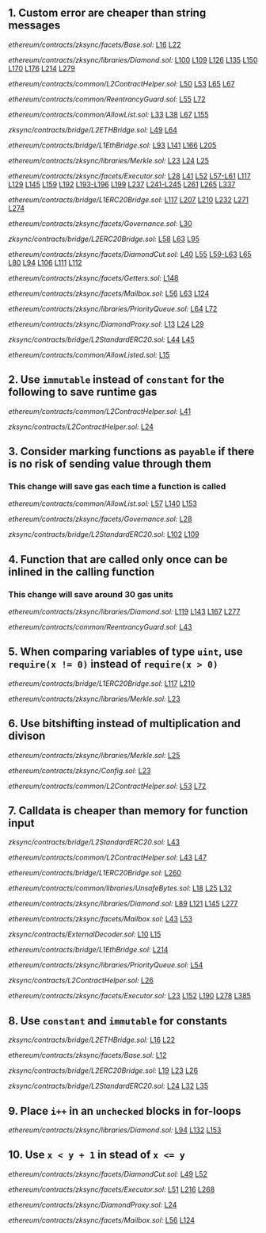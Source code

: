 ## 1. Custom error are cheaper than string messages

_ethereum/contracts/zksync/facets/Base.sol:_ [L16](https://github.com/code-423n4/2022-10-zksync/tree/main/ethereum/contracts/zksync/facets/Base.sol#L16)
[L22](https://github.com/code-423n4/2022-10-zksync/tree/main/ethereum/contracts/zksync/facets/Base.sol#L22)

_ethereum/contracts/zksync/libraries/Diamond.sol:_ [L100](https://github.com/code-423n4/2022-10-zksync/tree/main/ethereum/contracts/zksync/libraries/Diamond.sol#L100)
[L109](https://github.com/code-423n4/2022-10-zksync/tree/main/ethereum/contracts/zksync/libraries/Diamond.sol#L109)
[L126](https://github.com/code-423n4/2022-10-zksync/tree/main/ethereum/contracts/zksync/libraries/Diamond.sol#L126)
[L135](https://github.com/code-423n4/2022-10-zksync/tree/main/ethereum/contracts/zksync/libraries/Diamond.sol#L135)
[L150](https://github.com/code-423n4/2022-10-zksync/tree/main/ethereum/contracts/zksync/libraries/Diamond.sol#L150)
[L170](https://github.com/code-423n4/2022-10-zksync/tree/main/ethereum/contracts/zksync/libraries/Diamond.sol#L170)
[L176](https://github.com/code-423n4/2022-10-zksync/tree/main/ethereum/contracts/zksync/libraries/Diamond.sol#L176)
[L214](https://github.com/code-423n4/2022-10-zksync/tree/main/ethereum/contracts/zksync/libraries/Diamond.sol#L214)
[L279](https://github.com/code-423n4/2022-10-zksync/tree/main/ethereum/contracts/zksync/libraries/Diamond.sol#L279)

_ethereum/contracts/common/L2ContractHelper.sol:_ [L50](https://github.com/code-423n4/2022-10-zksync/tree/main/ethereum/contracts/common/L2ContractHelper.sol#L50)
[L53](https://github.com/code-423n4/2022-10-zksync/tree/main/ethereum/contracts/common/L2ContractHelper.sol#L53)
[L65](https://github.com/code-423n4/2022-10-zksync/tree/main/ethereum/contracts/common/L2ContractHelper.sol#L65)
[L67](https://github.com/code-423n4/2022-10-zksync/tree/main/ethereum/contracts/common/L2ContractHelper.sol#L67)

_ethereum/contracts/common/ReentrancyGuard.sol:_ [L55](https://github.com/code-423n4/2022-10-zksync/tree/main/ethereum/contracts/common/ReentrancyGuard.sol#L55)
[L72](https://github.com/code-423n4/2022-10-zksync/tree/main/ethereum/contracts/common/ReentrancyGuard.sol#L72)

_ethereum/contracts/common/AllowList.sol:_ [L33](https://github.com/code-423n4/2022-10-zksync/tree/main/ethereum/contracts/common/AllowList.sol#L33)
[L38](https://github.com/code-423n4/2022-10-zksync/tree/main/ethereum/contracts/common/AllowList.sol#L38)
[L67](https://github.com/code-423n4/2022-10-zksync/tree/main/ethereum/contracts/common/AllowList.sol#L67)
[L155](https://github.com/code-423n4/2022-10-zksync/tree/main/ethereum/contracts/common/AllowList.sol#L155)

_zksync/contracts/bridge/L2ETHBridge.sol:_ [L49](https://github.com/code-423n4/2022-10-zksync/tree/main/zksync/contracts/bridge/L2ETHBridge.sol#L49)
[L64](https://github.com/code-423n4/2022-10-zksync/tree/main/zksync/contracts/bridge/L2ETHBridge.sol#L64)

_ethereum/contracts/bridge/L1EthBridge.sol:_ [L93](https://github.com/code-423n4/2022-10-zksync/tree/main/ethereum/contracts/bridge/L1EthBridge.sol#L93)
[L141](https://github.com/code-423n4/2022-10-zksync/tree/main/ethereum/contracts/bridge/L1EthBridge.sol#L141)
[L166](https://github.com/code-423n4/2022-10-zksync/tree/main/ethereum/contracts/bridge/L1EthBridge.sol#L166)
[L205](https://github.com/code-423n4/2022-10-zksync/tree/main/ethereum/contracts/bridge/L1EthBridge.sol#L205)

_ethereum/contracts/zksync/libraries/Merkle.sol:_ [L23](https://github.com/code-423n4/2022-10-zksync/tree/main/ethereum/contracts/zksync/libraries/Merkle.sol#L23)
[L24](https://github.com/code-423n4/2022-10-zksync/tree/main/ethereum/contracts/zksync/libraries/Merkle.sol#L24)
[L25](https://github.com/code-423n4/2022-10-zksync/tree/main/ethereum/contracts/zksync/libraries/Merkle.sol#L25)

_ethereum/contracts/zksync/facets/Executor.sol:_ [L28](https://github.com/code-423n4/2022-10-zksync/tree/main/ethereum/contracts/zksync/facets/Executor.sol#L28)
[L41](https://github.com/code-423n4/2022-10-zksync/tree/main/ethereum/contracts/zksync/facets/Executor.sol#L41)
[L52](https://github.com/code-423n4/2022-10-zksync/tree/main/ethereum/contracts/zksync/facets/Executor.sol#L52)
[L57-L61](https://github.com/code-423n4/2022-10-zksync/tree/main/ethereum/contracts/zksync/facets/Executor.sol#L57-L61)
[L117](https://github.com/code-423n4/2022-10-zksync/tree/main/ethereum/contracts/zksync/facets/Executor.sol#L117)
[L129](https://github.com/code-423n4/2022-10-zksync/tree/main/ethereum/contracts/zksync/facets/Executor.sol#L129)
[L145](https://github.com/code-423n4/2022-10-zksync/tree/main/ethereum/contracts/zksync/facets/Executor.sol#L145)
[L159](https://github.com/code-423n4/2022-10-zksync/tree/main/ethereum/contracts/zksync/facets/Executor.sol#L159)
[L192](https://github.com/code-423n4/2022-10-zksync/tree/main/ethereum/contracts/zksync/facets/Executor.sol#L192)
[L193-L196](https://github.com/code-423n4/2022-10-zksync/tree/main/ethereum/contracts/zksync/facets/Executor.sol#L193-L196)
[L199](https://github.com/code-423n4/2022-10-zksync/tree/main/ethereum/contracts/zksync/facets/Executor.sol#L199)
[L237](https://github.com/code-423n4/2022-10-zksync/tree/main/ethereum/contracts/zksync/facets/Executor.sol#L237)
[L241-L245](https://github.com/code-423n4/2022-10-zksync/tree/main/ethereum/contracts/zksync/facets/Executor.sol#L241-L245)
[L261](https://github.com/code-423n4/2022-10-zksync/tree/main/ethereum/contracts/zksync/facets/Executor.sol#L261)
[L265](https://github.com/code-423n4/2022-10-zksync/tree/main/ethereum/contracts/zksync/facets/Executor.sol#L265)
[L337](https://github.com/code-423n4/2022-10-zksync/tree/main/ethereum/contracts/zksync/facets/Executor.sol#L337)

_ethereum/contracts/bridge/L1ERC20Bridge.sol:_ [L117](https://github.com/code-423n4/2022-10-zksync/tree/main/ethereum/contracts/bridge/L1ERC20Bridge.sol#L117)
[L207](https://github.com/code-423n4/2022-10-zksync/tree/main/ethereum/contracts/bridge/L1ERC20Bridge.sol#L207)
[L210](https://github.com/code-423n4/2022-10-zksync/tree/main/ethereum/contracts/bridge/L1ERC20Bridge.sol#L210)
[L232](https://github.com/code-423n4/2022-10-zksync/tree/main/ethereum/contracts/bridge/L1ERC20Bridge.sol#L232)
[L271](https://github.com/code-423n4/2022-10-zksync/tree/main/ethereum/contracts/bridge/L1ERC20Bridge.sol#L271)
[L274](https://github.com/code-423n4/2022-10-zksync/tree/main/ethereum/contracts/bridge/L1ERC20Bridge.sol#L274)

_ethereum/contracts/zksync/facets/Governance.sol:_ [L30](https://github.com/code-423n4/2022-10-zksync/tree/main/ethereum/contracts/zksync/facets/Governance.sol#L30)

_zksync/contracts/bridge/L2ERC20Bridge.sol:_ [L58](https://github.com/code-423n4/2022-10-zksync/tree/main/zksync/contracts/bridge/L2ERC20Bridge.sol#L58)
[L63](https://github.com/code-423n4/2022-10-zksync/tree/main/zksync/contracts/bridge/L2ERC20Bridge.sol#L63)
[L95](https://github.com/code-423n4/2022-10-zksync/tree/main/zksync/contracts/bridge/L2ERC20Bridge.sol#L95)

_ethereum/contracts/zksync/facets/DiamondCut.sol:_ [L40](https://github.com/code-423n4/2022-10-zksync/tree/main/ethereum/contracts/zksync/facets/DiamondCut.sol#L40)
[L55](https://github.com/code-423n4/2022-10-zksync/tree/main/ethereum/contracts/zksync/facets/DiamondCut.sol#L55)
[L59-L63](https://github.com/code-423n4/2022-10-zksync/tree/main/ethereum/contracts/zksync/facets/DiamondCut.sol#L59-L63)
[L65](https://github.com/code-423n4/2022-10-zksync/tree/main/ethereum/contracts/zksync/facets/DiamondCut.sol#L65)
[L80](https://github.com/code-423n4/2022-10-zksync/tree/main/ethereum/contracts/zksync/facets/DiamondCut.sol#L80)
[L94](https://github.com/code-423n4/2022-10-zksync/tree/main/ethereum/contracts/zksync/facets/DiamondCut.sol#L94)
[L106](https://github.com/code-423n4/2022-10-zksync/tree/main/ethereum/contracts/zksync/facets/DiamondCut.sol#L106)
[L111](https://github.com/code-423n4/2022-10-zksync/tree/main/ethereum/contracts/zksync/facets/DiamondCut.sol#L111)
[L112](https://github.com/code-423n4/2022-10-zksync/tree/main/ethereum/contracts/zksync/facets/DiamondCut.sol#L112)

_ethereum/contracts/zksync/facets/Getters.sol:_ [L148](https://github.com/code-423n4/2022-10-zksync/tree/main/ethereum/contracts/zksync/facets/Getters.sol#L148)

_ethereum/contracts/zksync/facets/Mailbox.sol:_ [L56](https://github.com/code-423n4/2022-10-zksync/tree/main/ethereum/contracts/zksync/facets/Mailbox.sol#L56)
[L63](https://github.com/code-423n4/2022-10-zksync/tree/main/ethereum/contracts/zksync/facets/Mailbox.sol#L63)
[L124](https://github.com/code-423n4/2022-10-zksync/tree/main/ethereum/contracts/zksync/facets/Mailbox.sol#L124)

_ethereum/contracts/zksync/libraries/PriorityQueue.sol:_ [L64](https://github.com/code-423n4/2022-10-zksync/tree/main/ethereum/contracts/zksync/libraries/PriorityQueue.sol#L64)
[L72](https://github.com/code-423n4/2022-10-zksync/tree/main/ethereum/contracts/zksync/libraries/PriorityQueue.sol#L72)

_ethereum/contracts/zksync/DiamondProxy.sol:_ [L13](https://github.com/code-423n4/2022-10-zksync/tree/main/ethereum/contracts/zksync/DiamondProxy.sol#L13)
[L24](https://github.com/code-423n4/2022-10-zksync/tree/main/ethereum/contracts/zksync/DiamondProxy.sol#L24)
[L29](https://github.com/code-423n4/2022-10-zksync/tree/main/ethereum/contracts/zksync/DiamondProxy.sol#L29)

_zksync/contracts/bridge/L2StandardERC20.sol:_ [L44](https://github.com/code-423n4/2022-10-zksync/tree/main/zksync/contracts/bridge/L2StandardERC20.sol#L44)
[L45](https://github.com/code-423n4/2022-10-zksync/tree/main/zksync/contracts/bridge/L2StandardERC20.sol#L45)

_ethereum/contracts/common/AllowListed.sol:_ [L15](https://github.com/code-423n4/2022-10-zksync/tree/main/ethereum/contracts/common/AllowListed.sol#L15)

## 2. Use `immutable` instead of `constant` for the following to save runtime gas

_ethereum/contracts/common/L2ContractHelper.sol:_ [L41](https://github.com/code-423n4/2022-10-zksync/tree/main/ethereum/contracts/common/L2ContractHelper.sol#L41)

_zksync/contracts/L2ContractHelper.sol:_ [L24](https://github.com/code-423n4/2022-10-zksync/tree/main/zksync/contracts/L2ContractHelper.sol#L24)

## 3. Consider marking functions as `payable` if there is no risk of sending value through them

### This change will save gas each time a function is called

_ethereum/contracts/common/AllowList.sol:_ [L57](https://github.com/code-423n4/2022-10-zksync/tree/main/ethereum/contracts/common/AllowList.sol#L57)
[L140](https://github.com/code-423n4/2022-10-zksync/tree/main/ethereum/contracts/common/AllowList.sol#L140)
[L153](https://github.com/code-423n4/2022-10-zksync/tree/main/ethereum/contracts/common/AllowList.sol#L153)

_ethereum/contracts/zksync/facets/Governance.sol:_ [L28](https://github.com/code-423n4/2022-10-zksync/tree/main/ethereum/contracts/zksync/facets/Governance.sol#L28)

_zksync/contracts/bridge/L2StandardERC20.sol:_ [L102](https://github.com/code-423n4/2022-10-zksync/tree/main/zksync/contracts/bridge/L2StandardERC20.sol#L102)
[L109](https://github.com/code-423n4/2022-10-zksync/tree/main/zksync/contracts/bridge/L2StandardERC20.sol#L109)

## 4. Function that are called only once can be inlined in the calling function

### This change will save around 30 gas units

_ethereum/contracts/zksync/libraries/Diamond.sol:_ [L119](https://github.com/code-423n4/2022-10-zksync/tree/main/ethereum/contracts/zksync/libraries/Diamond.sol#L119)
[L143](https://github.com/code-423n4/2022-10-zksync/tree/main/ethereum/contracts/zksync/libraries/Diamond.sol#L143)
[L167](https://github.com/code-423n4/2022-10-zksync/tree/main/ethereum/contracts/zksync/libraries/Diamond.sol#L167)
[L277](https://github.com/code-423n4/2022-10-zksync/tree/main/ethereum/contracts/zksync/libraries/Diamond.sol#L277)

_ethereum/contracts/common/ReentrancyGuard.sol:_ [L43](https://github.com/code-423n4/2022-10-zksync/tree/main/ethereum/contracts/common/ReentrancyGuard.sol#L43)

## 5. When comparing variables of type `uint`, use `require(x != 0)` instead of `require(x > 0)`

_ethereum/contracts/bridge/L1ERC20Bridge.sol:_ [L117](https://github.com/code-423n4/2022-10-zksync/tree/main/ethereum/contracts/bridge/L1ERC20Bridge.sol#L117)
[L210](https://github.com/code-423n4/2022-10-zksync/tree/main/ethereum/contracts/bridge/L1ERC20Bridge.sol#L210)

_ethereum/contracts/zksync/libraries/Merkle.sol:_ [L23](https://github.com/code-423n4/2022-10-zksync/tree/main/ethereum/contracts/zksync/libraries/Merkle.sol#L23)

## 6. Use bitshifting instead of multiplication and divison

_ethereum/contracts/zksync/libraries/Merkle.sol:_ [L25](https://github.com/code-423n4/2022-10-zksync/tree/main/ethereum/contracts/zksync/libraries/Merkle.sol#L25)

_ethereum/contracts/zksync/Config.sol:_ [L23](https://github.com/code-423n4/2022-10-zksync/tree/main/ethereum/contracts/zksync/Config.sol#L23)

_ethereum/contracts/common/L2ContractHelper.sol:_ [L53](https://github.com/code-423n4/2022-10-zksync/tree/main/ethereum/contracts/common/L2ContractHelper.sol#L53)
[L72](https://github.com/code-423n4/2022-10-zksync/tree/main/ethereum/contracts/common/L2ContractHelper.sol#L72)

## 7. Calldata is cheaper than memory for function input

_zksync/contracts/bridge/L2StandardERC20.sol:_ [L43](https://github.com/code-423n4/2022-10-zksync/tree/main/zksync/contracts/bridge/L2StandardERC20.sol#L43)

_ethereum/contracts/common/L2ContractHelper.sol:_ [L43](https://github.com/code-423n4/2022-10-zksync/tree/main/ethereum/contracts/common/L2ContractHelper.sol#L43)
[L47](https://github.com/code-423n4/2022-10-zksync/tree/main/ethereum/contracts/common/L2ContractHelper.sol#L47)

_ethereum/contracts/bridge/L1ERC20Bridge.sol:_ [L260](https://github.com/code-423n4/2022-10-zksync/tree/main/ethereum/contracts/bridge/L1ERC20Bridge.sol#L260)

_ethereum/contracts/common/libraries/UnsafeBytes.sol:_ [L18](https://github.com/code-423n4/2022-10-zksync/tree/main/ethereum/contracts/common/libraries/UnsafeBytes.sol#L18)
[L25](https://github.com/code-423n4/2022-10-zksync/tree/main/ethereum/contracts/common/libraries/UnsafeBytes.sol#L25)
[L32](https://github.com/code-423n4/2022-10-zksync/tree/main/ethereum/contracts/common/libraries/UnsafeBytes.sol#L32)

_ethereum/contracts/zksync/libraries/Diamond.sol:_ [L89](https://github.com/code-423n4/2022-10-zksync/tree/main/ethereum/contracts/zksync/libraries/Diamond.sol#L89)
[L121](https://github.com/code-423n4/2022-10-zksync/tree/main/ethereum/contracts/zksync/libraries/Diamond.sol#L121)
[L145](https://github.com/code-423n4/2022-10-zksync/tree/main/ethereum/contracts/zksync/libraries/Diamond.sol#L145)
[L277](https://github.com/code-423n4/2022-10-zksync/tree/main/ethereum/contracts/zksync/libraries/Diamond.sol#L277)

_ethereum/contracts/zksync/facets/Mailbox.sol:_ [L43](https://github.com/code-423n4/2022-10-zksync/tree/main/ethereum/contracts/zksync/facets/Mailbox.sol#L43)
[L53](https://github.com/code-423n4/2022-10-zksync/tree/main/ethereum/contracts/zksync/facets/Mailbox.sol#L53)

_zksync/contracts/ExternalDecoder.sol:_ [L10](https://github.com/code-423n4/2022-10-zksync/tree/main/zksync/contracts/ExternalDecoder.sol#L10)
[L15](https://github.com/code-423n4/2022-10-zksync/tree/main/zksync/contracts/ExternalDecoder.sol#L15)

_ethereum/contracts/bridge/L1EthBridge.sol:_ [L214](https://github.com/code-423n4/2022-10-zksync/tree/main/ethereum/contracts/bridge/L1EthBridge.sol#L214)

_ethereum/contracts/zksync/libraries/PriorityQueue.sol:_ [L54](https://github.com/code-423n4/2022-10-zksync/tree/main/ethereum/contracts/zksync/libraries/PriorityQueue.sol#L54)

_zksync/contracts/L2ContractHelper.sol:_ [L26](https://github.com/code-423n4/2022-10-zksync/tree/main/zksync/contracts/L2ContractHelper.sol#L26)

_ethereum/contracts/zksync/facets/Executor.sol:_ [L23](https://github.com/code-423n4/2022-10-zksync/tree/main/ethereum/contracts/zksync/facets/Executor.sol#L23)
[L152](https://github.com/code-423n4/2022-10-zksync/tree/main/ethereum/contracts/zksync/facets/Executor.sol#L152)
[L190](https://github.com/code-423n4/2022-10-zksync/tree/main/ethereum/contracts/zksync/facets/Executor.sol#L190)
[L278](https://github.com/code-423n4/2022-10-zksync/tree/main/ethereum/contracts/zksync/facets/Executor.sol#L278)
[L385](https://github.com/code-423n4/2022-10-zksync/tree/main/ethereum/contracts/zksync/facets/Executor.sol#L385)

## 8. Use `constant` and `immutable` for constants

_zksync/contracts/bridge/L2ETHBridge.sol:_ [L16](https://github.com/code-423n4/2022-10-zksync/tree/main/zksync/contracts/bridge/L2ETHBridge.sol#L16)
[L22](https://github.com/code-423n4/2022-10-zksync/tree/main/zksync/contracts/bridge/L2ETHBridge.sol#L22)

_ethereum/contracts/zksync/facets/Base.sol:_ [L12](https://github.com/code-423n4/2022-10-zksync/tree/main/ethereum/contracts/zksync/facets/Base.sol#L12)

_zksync/contracts/bridge/L2ERC20Bridge.sol:_ [L19](https://github.com/code-423n4/2022-10-zksync/tree/main/zksync/contracts/bridge/L2ERC20Bridge.sol#L19)
[L23](https://github.com/code-423n4/2022-10-zksync/tree/main/zksync/contracts/bridge/L2ERC20Bridge.sol#L23)
[L26](https://github.com/code-423n4/2022-10-zksync/tree/main/zksync/contracts/bridge/L2ERC20Bridge.sol#L26)

_zksync/contracts/bridge/L2StandardERC20.sol:_ [L24](https://github.com/code-423n4/2022-10-zksync/tree/main/zksync/contracts/bridge/L2StandardERC20.sol#L24)
[L32](https://github.com/code-423n4/2022-10-zksync/tree/main/zksync/contracts/bridge/L2StandardERC20.sol#L32)
[L35](https://github.com/code-423n4/2022-10-zksync/tree/main/zksync/contracts/bridge/L2StandardERC20.sol#L35)

## 9. Place `i++` in an `unchecked` blocks in for-loops

_ethereum/contracts/zksync/libraries/Diamond.sol:_ [L94](https://github.com/code-423n4/2022-10-zksync/tree/main/ethereum/contracts/zksync/libraries/Diamond.sol#L94)
[L132](https://github.com/code-423n4/2022-10-zksync/tree/main/ethereum/contracts/zksync/libraries/Diamond.sol#L132)
[L153](https://github.com/code-423n4/2022-10-zksync/tree/main/ethereum/contracts/zksync/libraries/Diamond.sol#L153)

## 10. Use `x < y + 1` in stead of `x <= y`

_ethereum/contracts/zksync/facets/DiamondCut.sol:_ [L49](https://github.com/code-423n4/2022-10-zksync/tree/main/ethereum/contracts/zksync/facets/DiamondCut.sol#L49)
[L52](https://github.com/code-423n4/2022-10-zksync/tree/main/ethereum/contracts/zksync/facets/DiamondCut.sol#L52)

_ethereum/contracts/zksync/facets/Executor.sol:_ [L51](https://github.com/code-423n4/2022-10-zksync/tree/main/ethereum/contracts/zksync/facets/Executor.sol#L51)
[L216](https://github.com/code-423n4/2022-10-zksync/tree/main/ethereum/contracts/zksync/facets/Executor.sol#L216)
[L268](https://github.com/code-423n4/2022-10-zksync/tree/main/ethereum/contracts/zksync/facets/Executor.sol#L268)

_ethereum/contracts/zksync/DiamondProxy.sol:_ [L24](https://github.com/code-423n4/2022-10-zksync/tree/main/ethereum/contracts/zksync/DiamondProxy.sol#L24)

_ethereum/contracts/zksync/facets/Mailbox.sol:_ [L56](https://github.com/code-423n4/2022-10-zksync/tree/main/ethereum/contracts/zksync/facets/Mailbox.sol#L56)
[L124](https://github.com/code-423n4/2022-10-zksync/tree/main/ethereum/contracts/zksync/facets/Mailbox.sol#L124)
